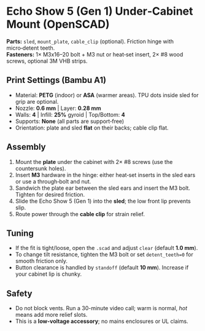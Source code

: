 # Echo Show 5 (Gen 1) Under‑Cabinet Mount (OpenSCAD)

**Parts:** `sled`, `mount_plate`, `cable_clip` (optional). Friction hinge with micro‑detent teeth.  
**Fasteners:** 1× M3x16–20 bolt + M3 nut or heat‑set insert, 2× #8 wood screws, optional 3M VHB strips.

## Print Settings (Bambu A1)
- Material: **PETG** (indoor) or **ASA** (warmer areas). TPU dots inside sled for grip are optional.
- Nozzle: **0.6 mm** | Layer: **0.28 mm**
- Walls: **4** | Infill: **25%** gyroid | Top/Bottom: **4**
- Supports: **None** (all parts are support‑free)
- Orientation: plate and sled **flat** on their backs; cable clip flat.

## Assembly
1. Mount the **plate** under the cabinet with 2× #8 screws (use the countersunk holes).  
2. Insert **M3** hardware in the hinge: either heat‑set inserts in the sled ears or use a through‑bolt and nut.  
3. Sandwich the plate ear between the sled ears and insert the M3 bolt. Tighten for desired friction.  
4. Slide the Echo Show 5 (Gen 1) into the **sled**; the low front lip prevents slip.  
5. Route power through the **cable clip** for strain relief.

## Tuning
- If the fit is tight/loose, open the `.scad` and adjust `clear` (default **1.0 mm**).
- To change tilt resistance, tighten the M3 bolt or set `detent_teeth=0` for smooth friction only.
- Button clearance is handled by `standoff` (default **10 mm**). Increase if your cabinet lip is chunky.

## Safety
- Do not block vents. Run a 30-minute video call; warm is normal, *hot* means add more relief slots.
- This is a **low-voltage accessory**; no mains enclosures or UL claims.
